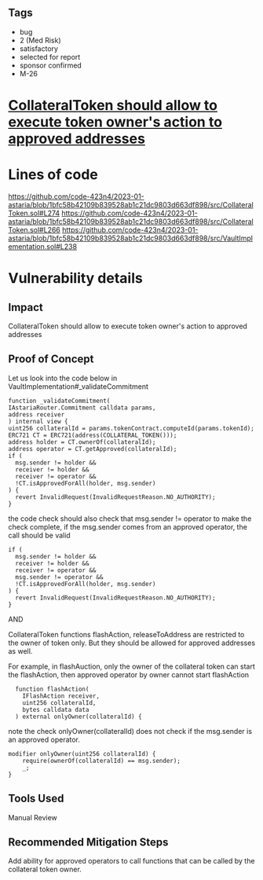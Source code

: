 ## Tags

- bug
- 2 (Med Risk)
- satisfactory
- selected for report
- sponsor confirmed
- M-26

# [CollateralToken should allow to execute token owner's action to approved addresses](https://github.com/code-423n4/2023-01-astaria-findings/issues/134) 

# Lines of code

https://github.com/code-423n4/2023-01-astaria/blob/1bfc58b42109b839528ab1c21dc9803d663df898/src/CollateralToken.sol#L274
https://github.com/code-423n4/2023-01-astaria/blob/1bfc58b42109b839528ab1c21dc9803d663df898/src/CollateralToken.sol#L266
https://github.com/code-423n4/2023-01-astaria/blob/1bfc58b42109b839528ab1c21dc9803d663df898/src/VaultImplementation.sol#L238


# Vulnerability details

## Impact

CollateralToken should allow to execute token owner's action to approved addresses

## Proof of Concept

Let us look into the code below in VaultImplementation#_validateCommitment

```solidity
function _validateCommitment(
IAstariaRouter.Commitment calldata params,
address receiver
) internal view {
uint256 collateralId = params.tokenContract.computeId(params.tokenId);
ERC721 CT = ERC721(address(COLLATERAL_TOKEN()));
address holder = CT.ownerOf(collateralId);
address operator = CT.getApproved(collateralId);
if (
  msg.sender != holder &&
  receiver != holder &&
  receiver != operator &&
  !CT.isApprovedForAll(holder, msg.sender)
) {
  revert InvalidRequest(InvalidRequestReason.NO_AUTHORITY);
}
```

the code check should also check that msg.sender != operator to make the check complete, if the msg.sender comes from an approved operator, the call should be valid

```solidity
if (
  msg.sender != holder &&
  receiver != holder &&
  receiver != operator &&
  msg.sender != operator &&
  !CT.isApprovedForAll(holder, msg.sender)
) {
  revert InvalidRequest(InvalidRequestReason.NO_AUTHORITY);
}
```

AND

CollateralToken functions flashAction, releaseToAddress are restricted to the owner of token only. But they should be allowed for approved addresses as well.

For example, in flashAuction, only the owner of the collateral token can start the flashAction, then approved operator by owner cannot start flashAction

```solidity
  function flashAction(
    IFlashAction receiver,
    uint256 collateralId,
    bytes calldata data
  ) external onlyOwner(collateralId) {
```

note the check onlyOwner(collateralId) does not check if the msg.sender is an approved operator.

```solidity
modifier onlyOwner(uint256 collateralId) {
	require(ownerOf(collateralId) == msg.sender);
	_;
}
```

## Tools Used

Manual Review

## Recommended Mitigation Steps

Add ability for approved operators to call functions that can be called by the collateral token owner.